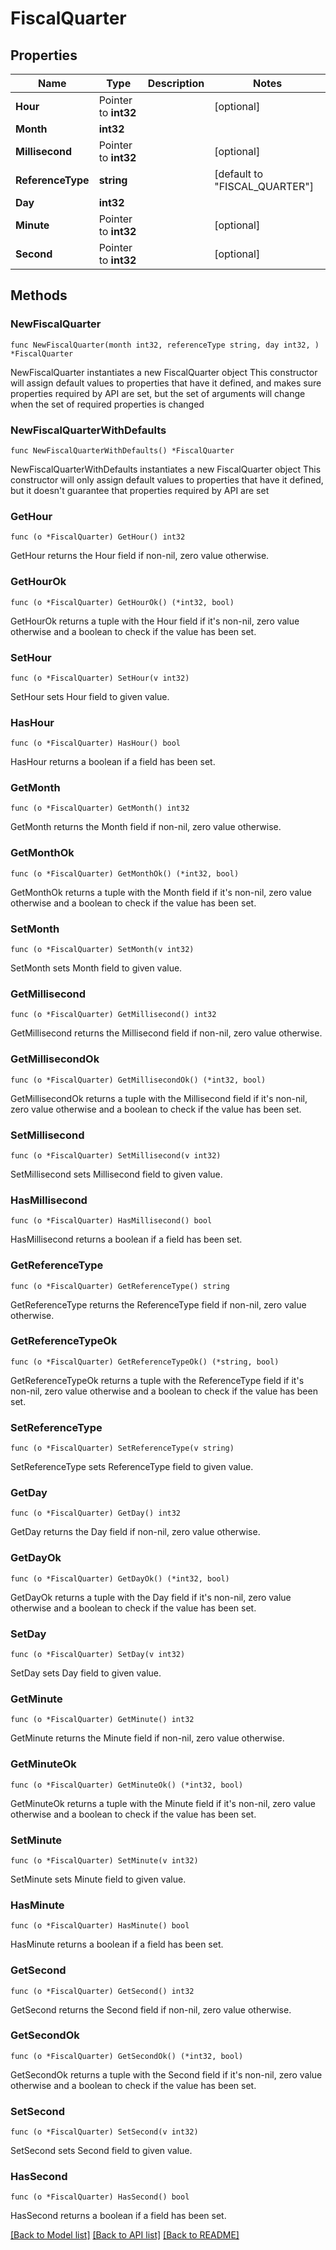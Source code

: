 # FiscalQuarter

## Properties

Name | Type | Description | Notes
------------ | ------------- | ------------- | -------------
**Hour** | Pointer to **int32** |  | [optional] 
**Month** | **int32** |  | 
**Millisecond** | Pointer to **int32** |  | [optional] 
**ReferenceType** | **string** |  | [default to "FISCAL_QUARTER"]
**Day** | **int32** |  | 
**Minute** | Pointer to **int32** |  | [optional] 
**Second** | Pointer to **int32** |  | [optional] 

## Methods

### NewFiscalQuarter

`func NewFiscalQuarter(month int32, referenceType string, day int32, ) *FiscalQuarter`

NewFiscalQuarter instantiates a new FiscalQuarter object
This constructor will assign default values to properties that have it defined,
and makes sure properties required by API are set, but the set of arguments
will change when the set of required properties is changed

### NewFiscalQuarterWithDefaults

`func NewFiscalQuarterWithDefaults() *FiscalQuarter`

NewFiscalQuarterWithDefaults instantiates a new FiscalQuarter object
This constructor will only assign default values to properties that have it defined,
but it doesn't guarantee that properties required by API are set

### GetHour

`func (o *FiscalQuarter) GetHour() int32`

GetHour returns the Hour field if non-nil, zero value otherwise.

### GetHourOk

`func (o *FiscalQuarter) GetHourOk() (*int32, bool)`

GetHourOk returns a tuple with the Hour field if it's non-nil, zero value otherwise
and a boolean to check if the value has been set.

### SetHour

`func (o *FiscalQuarter) SetHour(v int32)`

SetHour sets Hour field to given value.

### HasHour

`func (o *FiscalQuarter) HasHour() bool`

HasHour returns a boolean if a field has been set.

### GetMonth

`func (o *FiscalQuarter) GetMonth() int32`

GetMonth returns the Month field if non-nil, zero value otherwise.

### GetMonthOk

`func (o *FiscalQuarter) GetMonthOk() (*int32, bool)`

GetMonthOk returns a tuple with the Month field if it's non-nil, zero value otherwise
and a boolean to check if the value has been set.

### SetMonth

`func (o *FiscalQuarter) SetMonth(v int32)`

SetMonth sets Month field to given value.


### GetMillisecond

`func (o *FiscalQuarter) GetMillisecond() int32`

GetMillisecond returns the Millisecond field if non-nil, zero value otherwise.

### GetMillisecondOk

`func (o *FiscalQuarter) GetMillisecondOk() (*int32, bool)`

GetMillisecondOk returns a tuple with the Millisecond field if it's non-nil, zero value otherwise
and a boolean to check if the value has been set.

### SetMillisecond

`func (o *FiscalQuarter) SetMillisecond(v int32)`

SetMillisecond sets Millisecond field to given value.

### HasMillisecond

`func (o *FiscalQuarter) HasMillisecond() bool`

HasMillisecond returns a boolean if a field has been set.

### GetReferenceType

`func (o *FiscalQuarter) GetReferenceType() string`

GetReferenceType returns the ReferenceType field if non-nil, zero value otherwise.

### GetReferenceTypeOk

`func (o *FiscalQuarter) GetReferenceTypeOk() (*string, bool)`

GetReferenceTypeOk returns a tuple with the ReferenceType field if it's non-nil, zero value otherwise
and a boolean to check if the value has been set.

### SetReferenceType

`func (o *FiscalQuarter) SetReferenceType(v string)`

SetReferenceType sets ReferenceType field to given value.


### GetDay

`func (o *FiscalQuarter) GetDay() int32`

GetDay returns the Day field if non-nil, zero value otherwise.

### GetDayOk

`func (o *FiscalQuarter) GetDayOk() (*int32, bool)`

GetDayOk returns a tuple with the Day field if it's non-nil, zero value otherwise
and a boolean to check if the value has been set.

### SetDay

`func (o *FiscalQuarter) SetDay(v int32)`

SetDay sets Day field to given value.


### GetMinute

`func (o *FiscalQuarter) GetMinute() int32`

GetMinute returns the Minute field if non-nil, zero value otherwise.

### GetMinuteOk

`func (o *FiscalQuarter) GetMinuteOk() (*int32, bool)`

GetMinuteOk returns a tuple with the Minute field if it's non-nil, zero value otherwise
and a boolean to check if the value has been set.

### SetMinute

`func (o *FiscalQuarter) SetMinute(v int32)`

SetMinute sets Minute field to given value.

### HasMinute

`func (o *FiscalQuarter) HasMinute() bool`

HasMinute returns a boolean if a field has been set.

### GetSecond

`func (o *FiscalQuarter) GetSecond() int32`

GetSecond returns the Second field if non-nil, zero value otherwise.

### GetSecondOk

`func (o *FiscalQuarter) GetSecondOk() (*int32, bool)`

GetSecondOk returns a tuple with the Second field if it's non-nil, zero value otherwise
and a boolean to check if the value has been set.

### SetSecond

`func (o *FiscalQuarter) SetSecond(v int32)`

SetSecond sets Second field to given value.

### HasSecond

`func (o *FiscalQuarter) HasSecond() bool`

HasSecond returns a boolean if a field has been set.


[[Back to Model list]](../README.md#documentation-for-models) [[Back to API list]](../README.md#documentation-for-api-endpoints) [[Back to README]](../README.md)



